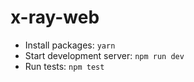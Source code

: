 # x-ray-web

- Install packages: `yarn`
- Start development server: `npm run dev`
- Run tests: `npm test`